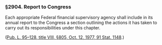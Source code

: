 ### §2904. Report to Congress ###

Each appropriate Federal financial supervisory agency shall include in its annual report to the Congress a section outlining the actions it has taken to carry out its responsibilities under this chapter.

([Pub. L. 95–128, title VIII, §805, Oct. 12, 1977, 91 Stat. 1148](/statviewer.htm?volume=91&page=1148).)